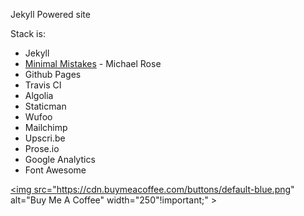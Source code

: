 Jekyll Powered site

Stack is:
- Jekyll
- [Minimal Mistakes](https://github.com/mmistakes/minimal-mistakes) - Michael Rose
- Github Pages
- Travis CI
- Algolia
- Staticman
- Wufoo
- Mailchimp
- Upscri.be
- Prose.io
- Google Analytics
- Font Awesome

<a href="https://www.buymeacoffee.com/experienceconomy" target="_blank"><img src="https://cdn.buymeacoffee.com/buttons/default-blue.png" alt="Buy Me A Coffee" width="250"!important;" ></a>
